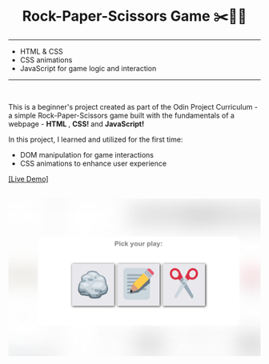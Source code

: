 <div align='center'>
    <h1> Rock-Paper-Scissors Game ✂️📄🗿 </h1>
</div>
<hr>
<div>
    <ul>
        <li> HTML & CSS </li>
        <li> CSS animations </li>
        <li> JavaScript for game logic and interaction </li>
    </ul>
</div>
<hr>
<br>
<p> This is a beginner's project created as part of the Odin Project Curriculum - a simple Rock-Paper-Scissors game built with the fundamentals of a webpage - <strong> HTML </strong>, <strong> CSS! </strong> and <strong> JavaScript! </strong></p>
<p>In this project, I learned and utilized for the first time:</p>
<ul>
    <li> DOM manipulation for game interactions</li>
    <li> CSS animations to enhance user experience</li>
</ul>
 <a href="https://visionary-narwhal-13326e.netlify.app/">[Live Demo]</a></p>
<br>
<img src="../../images/rock.png" alt="Rock-Paper-Scissors Game Screenshot">
